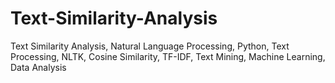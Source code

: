 # Text-Similarity-Analysis
Text Similarity Analysis, Natural Language Processing, Python, Text Processing, NLTK, Cosine Similarity, TF-IDF, Text Mining, Machine Learning, Data Analysis
